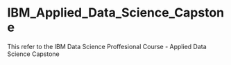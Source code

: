 # IBM_Applied_Data_Science_Capstone

This refer to the IBM Data Science Proffesional Course - Applied Data Science Capstone
